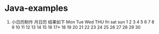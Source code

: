 # Java-examples

1. 小日历制作 月日历 结果如下
Mon Tue Wed THU fri sat sun
              1   2   3   4 
  5   6   7   8   9  10  11 
 12  13  14  15  16  17* 18 
 19  20  21  22  23  24  25 
 26  27  28  29  30 
